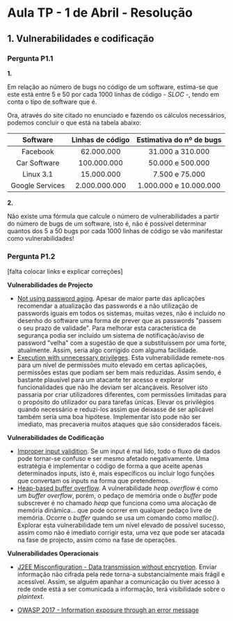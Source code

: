 # Aula TP - 1 de Abril - Resolução

## 1. Vulnerabilidades e codificação

### Pergunta P1.1

**1.**

Em relação ao número de bugs no código de um software, estima-se que este está entre 5 e 50 por cada 1000 linhas de código - _SLOC_ -, tendo em conta o tipo de software que é.

Ora, através do site citado no enunciado e fazendo os cálculos necessários, podemos concluir o que está na tabela abaixo:

| Software | Linhas de código | Estimativa do nº de bugs |
| :-----------: | :---------------: | :-----------------: |
| Facebook | 62.000.000 | 31.000 a 310.000 |
| Car Software | 100.000.000 | 50.000 e 500.000 |
| Linux 3.1 | 15.000.000 | 7.500 e 75.000 |
| Google Services | 2.000.000.000 | 1.000.000 e 10.000.000 |

**2.**

Não existe uma fórmula que calcule o número de vulnerabilidades a partir do número de bugs de um software, isto é, não é possível determinar quantos dos 5 a 50 bugs por cada 1000 linhas de código se vão manifestar como vulnerabilidades!


### Pergunta P1.2

[falta colocar links e explicar correções]

**Vulnerabilidades de Projecto**

- [Not using password aging](https://cwe.mitre.org/data/definitions/262.html). Apesar de maior parte das aplicações recomendar a atualização das passwords e a não utilização de passwords iguais em todos os sistemas, muitas vezes, não é incluído no desenho do software uma forma de prever que as passwords "passem o seu prazo de validade". Para melhorar esta característica de segurança podia ser incluído um sistema de notificação/aviso de password "velha" com a sugestão de que a substituíssem por uma forte, atualmente. Assim, seria algo corrigido com alguma facilidade.
- [Execution with unnecessary privileges](https://cwe.mitre.org/data/definitions/250.html). Esta vulnerabilidade remete-nos para um nível de permissões muito elevado em certas aplicações, permissões estas que podiam ser bem mais reduzidas. Assim sendo, é bastante plausível para um atacante ter acesso e explorar funcionalidades que não lhe deviam ser alcançáveis. Resolver isto passaria por criar utilizadores diferentes, com permissões limitadas para o propósito do utilizador ou para tarefas únicas. Elevar os privilégios quando necessário e reduzi-los assim que deixasse de ser aplicável também seria uma boa hipótese. Implementar isto pode não ser imediato, mas precaveria muitos ataques que são considerados fáceis. 

**Vulnerabilidades de Codificação**

- [Improper input validition](https://cwe.mitre.org/data/definitions/20.html). Se um input é mal lido, todo o fluxo de dados pode tornar-se confuso e ser mesmo afetado negativamente. Uma estratégia é implementar o código de forma a que aceite apenas determinados inputs, isto é, mais específicos ou incluir logo funções que convertam os inputs na forma que pretendemos.
- [Heap-based buffer overflow](https://cwe.mitre.org/data/definitions/122.html). A vulnerabilidade _heap overflow_ é como um _buffer overflow_, porém, o pedaço de memória onde o _buffer_ pode subscrever é no chamado _heap_ que funciona como uma alocação de memória dinâmica... que pode ocorrer em qualquer pedaço livre de memória. Ocorre o _buffer_ quando se usa um comando como _malloc()_. Explorar esta vulnerabilidade tem um nível elevado de possível sucesso, assim como não é imediato corrigir esta, uma vez que pode ser atacada na fase de projecto, assim como na fase de operações.

**Vulnerabilidades Operacionais**

- [J2EE Misconfiguration - Data transmission without encryption](https://cwe.mitre.org/data/definitions/5.html). Enviar informação não cifrada pela rede torna-a substancialmente mais frágil e acessível. Assim, se alguém apanhar a comunicação ou tiver acesso à rede onde está a ser comunicada a informação, terá visibilidade sobre o _plaintext_.

- [OWASP 2017 - Information exposure through an error message](https://cwe.mitre.org/data/definitions/209.html)
